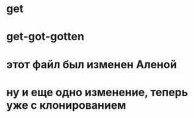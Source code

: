 # get
# get-got-gotten
# этот файл был изменен Аленой
# ну и еще одно изменение, теперь уже с клонированием